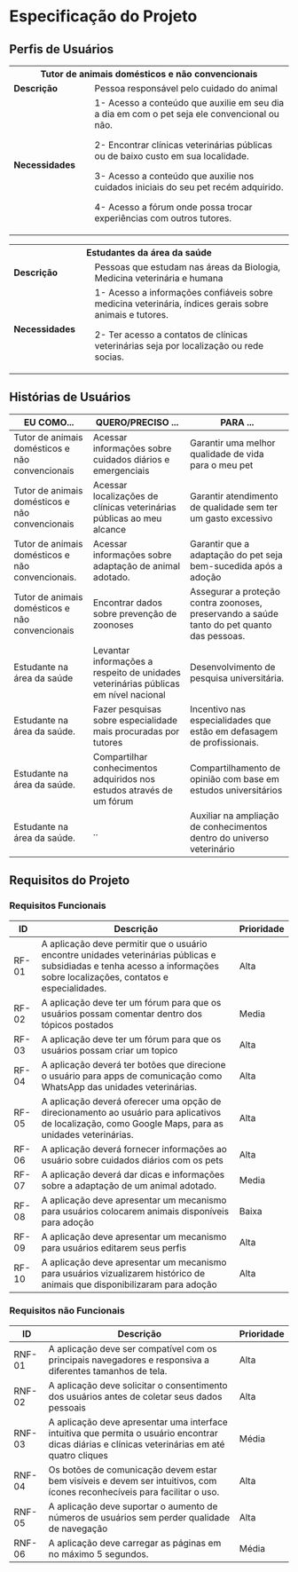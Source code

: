 # Especificação do Projeto

## Perfis de Usuários

<table>
<tbody>
<tr align=center>
<th colspan="2"> Tutor de animais domésticos e não convencionais </th>
</tr>
<tr>
<td width="150px"><b>Descrição</b></td> 
<td width="600px">Pessoa responsável pelo cuidado do animal</td>
</tr>
<tr>
<td><b>Necessidades</b></td>
<td>1- Acesso a conteúdo que auxilie em seu dia a dia em com o pet seja ele convencional ou não. 

2- Encontrar clínicas veterinárias públicas ou de baixo custo em sua localidade. 

3- Acesso a conteúdo que auxilie nos cuidados iniciais do seu pet recém adquirido. 

4- Acesso a fórum onde possa trocar experiências com outros tutores. </td>
</tr>
</tbody>
</table>

<table> 
<tbody>
<tr align=center>
<th colspan="2">  Estudantes da área da saúde </th>
</tr>
<tr>
<td width="150px"><b>Descrição</b></td>
<td width="600px">Pessoas que estudam nas áreas da Biologia, Medicina veterinária e humana </td>
</tr>
<tr>
<td><b>Necessidades</b></td>
<td>1- Acesso a informações confiáveis sobre medicina veterinária, índices gerais sobre animais e tutores.  

2- Ter acesso a contatos de clínicas veterinárias seja por localização ou rede socias.  </td>
</tr>
</tbody>
</table>

## Histórias de Usuários


|EU COMO...   | QUERO/PRECISO ...  |PARA ...                 |
|--------------------|---------------------------|----------------------------------|
| Tutor de animais domésticos e não convencionais                | Acessar informações sobre cuidados diários e emergenciais                       | Garantir uma melhor qualidade de vida para o meu pet                              |
| Tutor de animais domésticos e não convencionais                | Acessar localizações de clínicas veterinárias públicas ao meu alcance                       | Garantir atendimento de qualidade sem ter um gasto excessivo                               |
| Tutor de animais domésticos e não convencionais.                 | Acessar informações sobre adaptação de animal adotado.                        | Garantir que a adaptação do pet seja bem-sucedida após a adoção                              |
| Tutor de animais domésticos e não convencionais                | Encontrar dados sobre prevenção de zoonoses                       | Assegurar a proteção contra zoonoses, preservando a saúde tanto do pet quanto das pessoas.                               |
| Estudante na área da saúde                | Levantar informações a respeito de unidades veterinárias públicas em nível nacional                       | Desenvolvimento de pesquisa universitária.                               |
| Estudante na área da saúde.                | Fazer pesquisas sobre especialidade mais procuradas por tutores                       | Incentivo nas especialidades que estão em defasagem de profissionais.                              |
| Estudante na área da saúde.                 | Compartilhar conhecimentos adquiridos nos estudos através de um fórum                       | Compartilhamento de opinião com base em estudos universitários                              |
| Estudante na área da saúde.                 | ..                      | Auxiliar na ampliação de conhecimentos dentro do universo veterinário                              |



## Requisitos do Projeto



### Requisitos Funcionais



|ID    | Descrição                | Prioridade |
|-------|---------------------------------|----|
| RF-01 | A aplicação deve permitir que o usuário encontre unidades veterinárias públicas e subsidiadas e tenha acesso a informações sobre localizações, contatos e especialidades.   | Alta   | 
| RF-02 | A aplicação deve ter um fórum para que os usuários possam comentar dentro dos tópicos postados                   |Media |
| RF-03 | A aplicação deve ter um fórum para que os usuários possam criar um topico                      | Alta  |
| RF-04 | A aplicação deverá ter botões que direcione o usuário para apps de comunicação como WhatsApp das unidades veterinárias.                  | Alta  |
| RF-05 | A aplicação deverá oferecer uma opção de direcionamento ao usuário para aplicativos de localização, como Google Maps, para as unidades veterinárias.                   | Alta  |
| RF-06 | A aplicação deverá fornecer informações ao usuário sobre cuidados diários com os pets                    |Alta   |
| RF-07 | A aplicação deverá dar dicas e informações sobre a adaptação de um animal adotado.                    |Media   |
| RF-08 | A aplicação deve apresentar um mecanismo para usuários colocarem animais disponíveis para adoção| Baixa   |
| RF-09 | A aplicação deve apresentar um mecanismo para usuários editarem seus perfis | Alta  |
| RF-10 | A aplicação deve apresentar um mecanismo para usuários vizualizarem histórico de animais que disponibilizaram para adoção  | Alta  |



### Requisitos não Funcionais


|ID      | Descrição               |Prioridade |
|--------|-------------------------|----|
| RNF-01 |  A aplicação deve ser compatível com os principais navegadores e responsiva a diferentes tamanhos de tela.                 | Alta   | 
| RNF-02 |  A aplicação deve solicitar o consentimento dos usuários antes de coletar seus dados pessoais                   | Alta  |
| RNF-03 |  A aplicação deve apresentar uma interface intuitiva que permita o usuário encontrar dicas diárias e clínicas veterinárias em até quatro cliques                   | Média   |
| RNF-04 | Os botões de comunicação devem estar bem visíveis e devem ser intuitivos, com ícones reconhecíveis para facilitar o uso.                    | Alta  |
| RNF-05 |  A aplicação deve suportar o aumento de números de usuários sem perder qualidade de navegação                   | Alta  |
| RNF-06 | A aplicação deve carregar as páginas em no máximo 5 segundos.                   | Média   |



